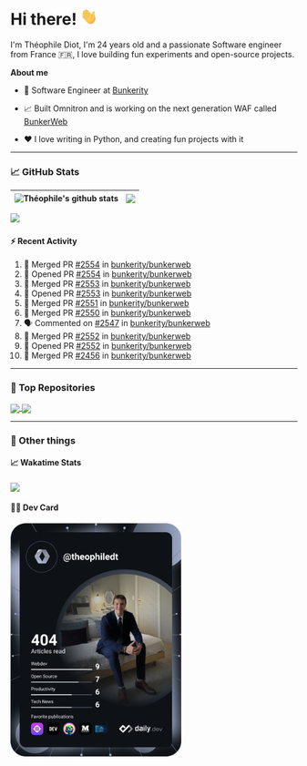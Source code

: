 # Hi there! <img src="./wave.gif" width="30px" height="30px" />

I'm Théophile Diot, I'm 24 years old and a passionate Software engineer from France 🇫🇷, I love building fun experiments and open-source projects.

**About me**

- 💼 Software Engineer at [Bunkerity](https://www.bunkerity.com/)

- 📈 Built Omnitron and is working on the next generation WAF called [BunkerWeb](https://www.bunkerweb.io)

- ❤️ I love writing in Python, and creating fun projects with it

---

### 📈 GitHub Stats

| <img align="center" src="https://github-readme-stats.vercel.app/api?username=TheophileDiot&show_icons=true&include_all_commits=true&theme=algolia&hide_border=true&rank_icon=github" alt="Théophile's github stats" /> | <img align="center" src="https://github-readme-stats.vercel.app/api/top-langs/?username=TheophileDiot&layout=compact&theme=algolia&hide_border=true" /> |
| ---------------------------------------------------------------------------------------------------------------------------------------------------------------------------------------------------------------------- | ------------------------------------------------------------------------------------------------------------------------------------------------------- |

![](https://github-readme-activity-graph.vercel.app/graph?username=TheophileDiot&theme=tokyo-night)

#### :zap: Recent Activity

<!--START_SECTION:activity-->
1. 🎉 Merged PR [#2554](https://github.com/bunkerity/bunkerweb/pull/2554) in [bunkerity/bunkerweb](https://github.com/bunkerity/bunkerweb)
2. 💪 Opened PR [#2554](https://github.com/bunkerity/bunkerweb/pull/2554) in [bunkerity/bunkerweb](https://github.com/bunkerity/bunkerweb)
3. 🎉 Merged PR [#2553](https://github.com/bunkerity/bunkerweb/pull/2553) in [bunkerity/bunkerweb](https://github.com/bunkerity/bunkerweb)
4. 💪 Opened PR [#2553](https://github.com/bunkerity/bunkerweb/pull/2553) in [bunkerity/bunkerweb](https://github.com/bunkerity/bunkerweb)
5. 🎉 Merged PR [#2551](https://github.com/bunkerity/bunkerweb/pull/2551) in [bunkerity/bunkerweb](https://github.com/bunkerity/bunkerweb)
6. 🎉 Merged PR [#2550](https://github.com/bunkerity/bunkerweb/pull/2550) in [bunkerity/bunkerweb](https://github.com/bunkerity/bunkerweb)
7. 🗣 Commented on [#2547](https://github.com/bunkerity/bunkerweb/issues/2547#issuecomment-3135481253) in [bunkerity/bunkerweb](https://github.com/bunkerity/bunkerweb)
8. 🎉 Merged PR [#2552](https://github.com/bunkerity/bunkerweb/pull/2552) in [bunkerity/bunkerweb](https://github.com/bunkerity/bunkerweb)
9. 💪 Opened PR [#2552](https://github.com/bunkerity/bunkerweb/pull/2552) in [bunkerity/bunkerweb](https://github.com/bunkerity/bunkerweb)
10. 🎉 Merged PR [#2456](https://github.com/bunkerity/bunkerweb/pull/2456) in [bunkerity/bunkerweb](https://github.com/bunkerity/bunkerweb)
<!--END_SECTION:activity-->

---

### 🔧 Top Repositories

<a href="https://github.com/bunkerity/bunkerweb">
  <img align="center" src="https://github-readme-stats.vercel.app/api/pin/?username=Bunkerity&repo=bunkerweb&theme=algolia" />
</a>
<a href="https://github.com/TheophileDiot/Omnitron">
  <img align="center" src="https://github-readme-stats.vercel.app/api/pin/?username=TheophileDiot&repo=Omnitron&theme=algolia" />
</a>

---

### 🎉 Other things

#### 📈 Wakatime Stats

<a href="https://wakatime.com/@theophile_bunkerity">
  <img align="center" src="https://github-readme-stats.vercel.app/api/wakatime?username=3aa5ce41-c253-43d9-8441-a721e446a45f&layout=compact&theme=algolia" />
</a>

#### 👨‍💻 Dev Card

<a href="https://app.daily.dev/TheophileDt">
  <img src="./devcard.svg" width="300" alt="Théophile Diot's Dev Card"/>
</a>
